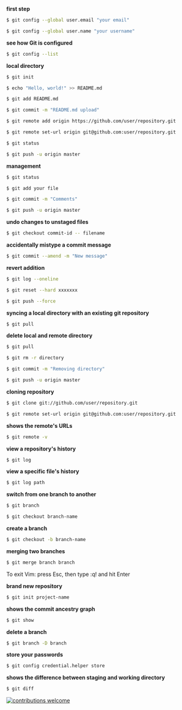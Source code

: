 **first step**

```sh
$ git config --global user.email "your email"

$ git config --global user.name "your username"
```

**see how Git is configured**

```sh
$ git config --list
```

**local directory**

```sh
$ git init 

$ echo "Hello, world!" >> README.md 

$ git add README.md

$ git commit -m "README.md upload"

$ git remote add origin https://github.com/user/repository.git

$ git remote set-url origin git@github.com:user/repository.git

$ git status

$ git push -u origin master 
```

**management**

```sh
$ git status

$ git add your file

$ git commit -m "Comments"

$ git push -u origin master
```

**undo changes to unstaged files**

```sh
$ git checkout commit-id -- filename
```

**accidentally mistype a commit message**

```sh
$ git commit --amend -m "New message"
```

**revert addition**

```sh
$ git log --oneline
```

```sh
$ git reset --hard xxxxxxx
```

```sh
$ git push --force
```

**syncing a local directory with an existing git repository**

```sh
$ git pull
```

**delete local and remote directory**

```sh
$ git pull

$ git rm -r directory

$ git commit -m "Removing directory"

$ git push -u origin master
```

**cloning repository**

```sh
$ git clone git://github.com/user/repository.git

$ git remote set-url origin git@github.com:user/repository.git
```

**shows the remote's URLs**

```sh
$ git remote -v
```

**view a repository's history**

```sh
$ git log
```

**view a specific file's history**

```sh
$ git log path
```

**switch from one branch to another**

```sh
$ git branch

$ git checkout branch-name
```

**create a branch**

```sh
$ git checkout -b branch-name
```

**merging two branches**

```sh
$ git merge branch branch
```

To exit Vim: press Esc, then type :q! and hit Enter

**brand new repository**

```sh
$ git init project-name
```

**shows the commit ancestry graph**

```sh
$ git show
```

**delete a branch**

```sh
$ git branch -D branch
```

**store your passwords**

```sh
$ git config credential.helper store
```

**shows the difference between staging and working directory**

```sh
$ git diff
```

[![contributions welcome](https://img.shields.io/badge/contributions-welcome-brightgreen.svg?style=flat)](https://github.com/tiag0cabral/GitHub/issues)